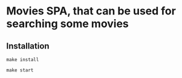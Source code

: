 # Movies SPA, that can be used for searching some movies

## Installation

`
make install
`

`
make start
`